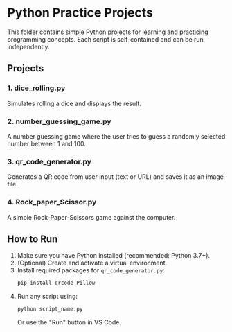 # Python Practice Projects

This folder contains simple Python projects for learning and practicing programming concepts. Each script is self-contained and can be run independently.

## Projects

### 1. dice_rolling.py
Simulates rolling a dice and displays the result.

### 2. number_guessing_game.py
A number guessing game where the user tries to guess a randomly selected number between 1 and 100.

### 3. qr_code_generator.py
Generates a QR code from user input (text or URL) and saves it as an image file.

### 4. Rock_paper_Scissor.py
A simple Rock-Paper-Scissors game against the computer.

## How to Run

1. Make sure you have Python installed (recommended: Python 3.7+).
2. (Optional) Create and activate a virtual environment.
3. Install required packages for `qr_code_generator.py`:
   ```bash
   pip install qrcode Pillow
   ```
4. Run any script using:
   ```bash
   python script_name.py
   ```
   Or use the "Run" button in VS Code.

